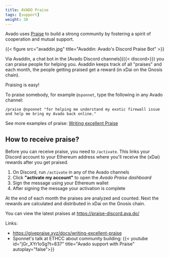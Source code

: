 ```yaml
---
title: AVADO Praise
tags: [support]
weight: 30
---
```


Avado uses [Praise](https://givepraise.xyz/) to build a strong community by fostering a spirit of cooperation and mutual support.

{{< figure src="avaddin.jpg" title="Avaddin: Avado's Discord Praise Bot" >}}


Via Avaddin, a chat bot in the [Avado Discord channels]({{< discord>}}) you can praise people for helping you. Avaddin keeps track of all "praises" and each month, the people getting praised get a reward (in xDai on the Gnosis chain).

Praising is easy!

To praise somebody, for example `@sponnet`, type the following in any Avado channel:
```
/praise @sponnet "for helping me understand my exotic firewall issue and help me bring my Avado back online."
```

See more examples of praise: [Writing excellent Praise](https://givepraise.xyz/docs/writing-excellent-praise)

## How to receive praise?

Before you can receive praise, you need to `/activate`. This links your Discord account to your Ethereum address where you'll receive the (xDai) rewards after you get praised. 

1. On Discord, run `/activate` in any of the Avado channels
2. Click **"activate my account"** to open the *Avado Praise dashboard*
3. Sign the message using your Ethereum wallet
4. After signing the message your activation is complete

At the end of each month the praises are analyzed and counted. Next the rewards are calculated and distributed in xDai on the Gnosis chain.

You can view the latest praises at <https://praise-discord.ava.do/>

Links:

* https://givepraise.xyz/docs/writing-excellent-praise
* Sponnet's talk at ETHCC about community building:  {{< youtube id="jGr_XYr1oSg?t=837" title="Avado support with Praise" autoplay="false">}}
 